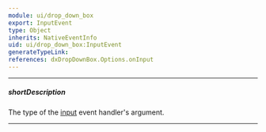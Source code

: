 ```yaml
---
module: ui/drop_down_box
export: InputEvent
type: Object
inherits: NativeEventInfo
uid: ui/drop_down_box:InputEvent
generateTypeLink: 
references: dxDropDownBox.Options.onInput
---
```

---
##### shortDescription
The type of the [input]({basewidgetpath}/Events/#input) event handler's argument.

---
<!-- Description goes here -->
